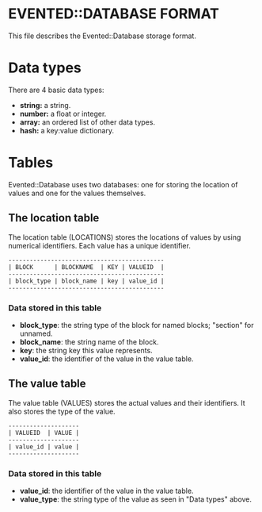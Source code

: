 # EVENTED::DATABASE FORMAT

This file describes the Evented::Database storage format.

# Data types

There are 4 basic data types:

* __string:__ a string.
* __number:__ a float or integer.
* __array:__ an ordered list of other data types.
* __hash:__ a key:value dictionary.

# Tables

Evented::Database uses two databases: one for storing the location of values and one for
the values themselves.

## The location table

The location table (LOCATIONS) stores the locations of values by using numerical
identifiers. Each value has a unique identifier. 

```
--------------------------------------------
| BLOCK      | BLOCKNAME  | KEY | VALUEID  |
--------------------------------------------
| block_type | block_name | key | value_id |
--------------------------------------------
```

### Data stored in this table

* __block_type__: the string type of the block for named blocks; "section" for unnamed.
* __block_name__: the string name of the block.
* __key__: the string key this value represents.
* __value_id__: the identifier of the value in the value table.

## The value table

The value table (VALUES) stores the actual values and their identifiers. It also stores
the type of the value.

```
--------------------
| VALUEID  | VALUE |
--------------------
| value_id | value |
--------------------

```

### Data stored in this table

* __value_id__: the identifier of the value in the value table.
* __value_type__: the string type of the value as seen in "Data types" above.

